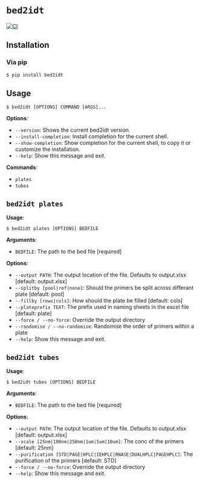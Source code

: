 # `bed2idt`

[![CI](https://github.com/ChrisgKent/bed2idt/actions/workflows/pytest.yml/badge.svg)](https://github.com/ChrisgKent/bed2idt/actions/workflows/pytest.yml)

## Installation


### Via pip
```console
$ pip install bed2idt 
```

## Usage

```console
$ bed2idt [OPTIONS] COMMAND [ARGS]...
```

**Options**:

* `--version`: Shows the current bed2idt version.
* `--install-completion`: Install completion for the current shell.
* `--show-completion`: Show completion for the current shell, to copy it or customize the installation.
* `--help`: Show this message and exit.

**Commands**:

* `plates`
* `tubes`

## `bed2idt plates`

**Usage**:

```console
$ bed2idt plates [OPTIONS] BEDFILE
```

**Arguments**:

* `BEDFILE`: The path to the bed file  [required]

**Options**:

* `--output PATH`: The output location of the file. Defaults to output.xlsx  [default: output.xlsx]
* `--splitby [pool|ref|none]`: Should the primers be split across differant plate  [default: pool]
* `--fillby [rows|cols]`: How should the plate be filled  [default: cols]
* `--plateprefix TEXT`: The prefix used in naming sheets in the excel file  [default: plate]
* `--force / --no-force`: Override the output directory
* `--randomise / --no-randomise`: Randomise the order of primers within a plate
* `--help`: Show this message and exit.

## `bed2idt tubes`

**Usage**:

```console
$ bed2idt tubes [OPTIONS] BEDFILE
```

**Arguments**:

* `BEDFILE`: The path to the bed file  [required]

**Options**:

* `--output PATH`: The output location of the file. Defaults to output.xlsx  [default: output.xlsx]
* `--scale [25nm|100nm|250nm|1um|5um|10um]`: The conc of the primers  [default: 25nm]
* `--purification [STD|PAGE|HPLC|IEHPLC|RNASE|DUALHPLC|PAGEHPLC]`: The purification of the primers  [default: STD]
* `--force / --no-force`: Override the output directory
* `--help`: Show this message and exit.

